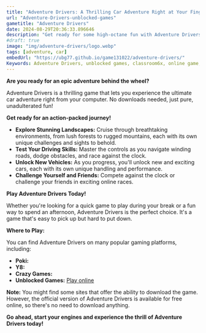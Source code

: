 ```yaml
---
title: "Adventure Drivers: A Thrilling Car Adventure Right at Your Fingertips! 🚗💨"
url: "Adventure-Drivers-unblocked-games"
gametitle: "Adventure Drivers"
date: 2024-08-29T20:36:33.896646
description: "Get ready for some high-octane fun with Adventure Drivers! This exciting online car adventure game lets you race through breathtaking landscapes, conquer challenging obstacles, and experience the thrill of the open road. Play Adventure Drivers now!"
#draft: true
image: "img/adventure-drivers/logo.webp"
tags: [adventure, car]
embedUrl: "https://ubg77.github.io/game131022/adventure-drivers/"
Keywords: Adventure Drivers, unblocked games, classroom6x, online game, car game, racing game, adventure game, poki, y8, crazy games, download, play now, free game
---
```


**Are you ready for an epic adventure behind the wheel?** 

Adventure Drivers is a thrilling game that lets you experience the ultimate car adventure right from your computer.  No downloads needed, just pure, unadulterated fun! 

**Get ready for an action-packed journey!** 

* **Explore Stunning Landscapes:**  Cruise through breathtaking environments, from lush forests to rugged mountains, each with its own unique challenges and sights to behold.
* **Test Your Driving Skills:**  Master the controls as you navigate winding roads, dodge obstacles, and race against the clock. 
* **Unlock New Vehicles:**  As you progress, you'll unlock new and exciting cars, each with its own unique handling and performance. 
* **Challenge Yourself and Friends:**  Compete against the clock or challenge your friends in exciting online races. 

**Play Adventure Drivers Today!**

Whether you're looking for a quick game to play during your break or a fun way to spend an afternoon, Adventure Drivers is the perfect choice.  It's a game that's easy to pick up but hard to put down.

**Where to Play:**

You can find Adventure Drivers on many popular gaming platforms, including:

* **Poki:**  
* **Y8:** 
* **Crazy Games:**  
* **Unblocked Games:**  [Play online](https://online-generator.github.io/unblockedgames/Adventure-Drivers-unblocked-games/)

**Note:**  You might find some sites that offer the ability to download the game. However, the official version of Adventure Drivers is available for free online, so there's no need to download anything. 

**Go ahead, start your engines and experience the thrill of Adventure Drivers today!** 